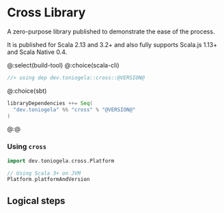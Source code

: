 # Cross Library

A zero-purpose library published to demonstrate the ease of the process.

It is published for Scala 2.13 and 3.2+ and also fully supports Scala.js 1.13+ and Scala Native 0.4.

@:select(build-tool)
@:choice(scala-cli)
```scala
//> using dep dev.toniogela::cross::@VERSION@
```
@:choice(sbt)
```scala
libraryDependencies ++= Seq(
  "dev.toniogela" %% "cross" % "@VERSION@"
)
```
@:@

### Using `cross`

```scala mdoc
import dev.toniogela.cross.Platform

// Using Scala 3+ on JVM
Platform.platformAndVersion
```

## Logical steps



